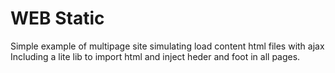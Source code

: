 # WEB Static 
Simple example of multipage site simulating load content html files with ajax 
Including a lite lib to import html and inject heder and foot in all pages.
